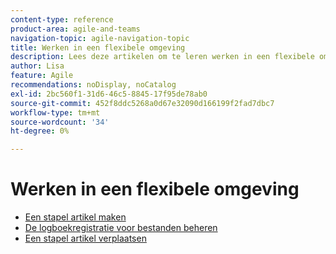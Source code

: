 ```yaml
---
content-type: reference
product-area: agile-and-teams
navigation-topic: agile-navigation-topic
title: Werken in een flexibele omgeving
description: Lees deze artikelen om te leren werken in een flexibele omgeving.
author: Lisa
feature: Agile
recommendations: noDisplay, noCatalog
exl-id: 2bc560f1-31d6-46c5-8845-17f95de78ab0
source-git-commit: 452f8ddc5268a0d67e32090d166199f2fad7dbc7
workflow-type: tm+mt
source-wordcount: '34'
ht-degree: 0%

---
```


# Werken in een flexibele omgeving

* [Een stapel artikel maken](../../agile/work-in-an-agile-environment/create-an-agile-story.md)
* [De logboekregistratie voor bestanden beheren](../../agile/work-in-an-agile-environment/manage-the-agile-backlog.md)
* [Een stapel artikel verplaatsen](../../agile/work-in-an-agile-environment/move-an-agile-story.md)
